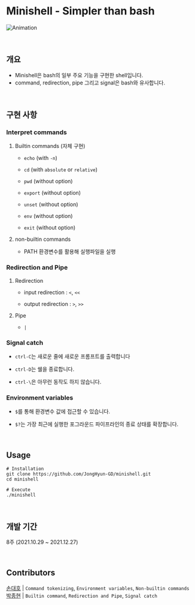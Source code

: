 # Minishell - Simpler than bash

![Animation](https://user-images.githubusercontent.com/48791587/153360825-f39bef67-c126-4fda-918b-72cfc1b71931.gif)

<br>

## 개요
- Minishell은 bash의 일부 주요 기능을 구현한 shell입니다.
- command, redirection, pipe 그리고 signal은 bash와 유사합니다.

<br>

## 구현 사항
### Interpret commands
1. Builtin commands (자체 구현)
    - `echo` (with `-n`) 

    - `cd` (with `absolute` or `relative`)

    - `pwd` (without option)

    - `export` (without option)

    - `unset` (without option)

    - `env` (without option)

    - `exit` (without option)

2. non-builtin commands
    - PATH 환경변수를 활용해 실행파일을 실행

### Redirection and Pipe
1. Redirection
    - input redirection : `<`, `<<`
 
    - output redirection : `>`, `>>`

2. Pipe
    - `|`


### Signal catch
- `ctrl-C`는 새로운 줄에 새로운 프롬프트를 출력합니다

- `ctrl-D`는 쉘을 종료합니다.

- `ctrl-\`은 아무런 동작도 하지 않습니다.

### Environment variables
- `$`를 통해 환경변수 값에 접근할 수 있습니다.

- `$?`는 가장 최근에 실행한 포그라운드 파이프라인의 종료 상태를 확장합니다.

<br>

## Usage
```shell
# Installation
git clone https://github.com/JongHyun-GD/minishell.git
cd minishell

# Execute
./minishell
```

<br>

## 개발 기간
8주 (2021.10.29 ~ 2021.12.27)

<br>

## Contributors
[손대호](https://github.com/Sondho)  | `Command tokenizing`, `Environment variables`, `Non-builtin commands` <br>
[박종현](https://github.com/JongHyun-GD) |  `Builtin command`, `Redirection and Pipe`, `Signal catch`
